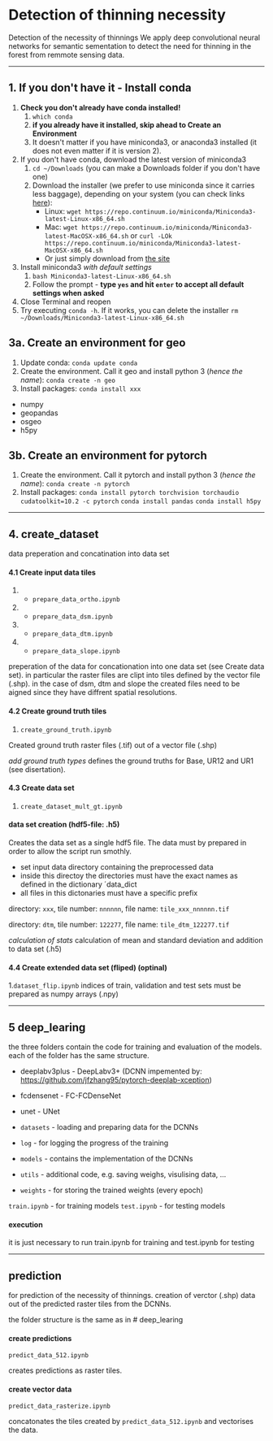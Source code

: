 # Detection of thinning necessity
Detection of the necessity of thinnings
We apply deep convolutional neural networks for semantic sementation to detect the need for thinning in the forest from remmote sensing data.

***

## 1. If you don't have it - Install conda
1. **Check you don't already have conda installed!**
    1. `which conda`
    1. **if you already have it installed, skip ahead to Create an Environment**
    1. It doesn't matter if you have miniconda3, or anaconda3 installed (it does not even matter if it is version 2).
1. If you don't have conda, download the latest version of miniconda3
    1. `cd ~/Downloads` (you can make a Downloads folder if you don't have one)
    1. Download the installer (we prefer to use miniconda since it carries less baggage), depending on your system (you can check links [here](https://conda.io/miniconda.html)):
        * Linux: `wget https://repo.continuum.io/miniconda/Miniconda3-latest-Linux-x86_64.sh`
        * Mac: `wget https://repo.continuum.io/miniconda/Miniconda3-latest-MacOSX-x86_64.sh` or ```curl -LOk https://repo.continuum.io/miniconda/Miniconda3-latest-MacOSX-x86_64.sh```
        * Or just simply download from [the site](https://conda.io/miniconda.html)
1. Install miniconda3 *with default settings*
    1. `bash Miniconda3-latest-Linux-x86_64.sh`
    1. Follow the prompt - **type `yes` and hit `enter` to accept all default
    settings when asked**
1. Close Terminal and reopen
1. Try executing `conda -h`. If it works, you can delete the installer
```rm ~/Downloads/Miniconda3-latest-Linux-x86_64.sh```

## 3a. Create an environment for geo
1. Update conda:
  `conda update conda`
1. Create the environment. Call it geo and install python 3 (*hence the name*):
  ```conda create -n geo```
1. Install packages:
  `conda install xxx`
  * numpy
  * geopandas
  * osgeo
  * h5py

## 3b. Create an environment for pytorch
1. Create the environment. Call it pytorch and install python 3 (*hence the name*):
  ```conda create -n pytorch```
1. Install packages:
  `conda install pytorch torchvision torchaudio cudatoolkit=10.2 -c pytorch`
  `conda install pandas`
  `conda install h5py`

***

## 4. create_dataset
data preperation and concatination into data set

#### 4.1 Create input data tiles
  1. - `prepare_data_ortho.ipynb`
  1. - `prepare_data_dsm.ipynb`
  1. - `prepare_data_dtm.ipynb`
  1. - `prepare_data_slope.ipynb`

preperation of the data for concationation into one data set (see Create data set).
in particular the raster files are clipt into tiles defined by the vector file (.shp).
in the case of dsm, dtm and slope the created files need to be aigned since they
have diffrent spatial resolutions.

#### 4.2 Create ground truth tiles
  1. `create_ground_truth.ipynb`

Created ground truth raster files (.tif) out of a vector file (.shp)

*add ground truth types* defines the ground truths for Base, UR12 and UR1 (see disertation).

#### 4.3 Create data set
  1. `create_dataset_mult_gt.ipynb`

#### data set creation (hdf5-file: .h5)
Creates the data set as a single hdf5 file. The data must by prepared in order
to allow the script run smothly.
  * set input data directory containing the preprocessed data
  * inside this directoy the directories must have the exact names as defined in the dictionary ´data_dict
  * all files in this dictonaries must have a specific prefix

  directory: `xxx`, tile number: `nnnnnn`, file name: `tile_xxx_nnnnnn.tif`

  directory: `dtm`, tile number: `122277`, file name: `tile_dtm_122277.tif`

*calculation of stats* calculation of mean and standard deviation and addition to data set (.h5)


#### 4.4 Create extended data set (fliped) (optinal)
  1.`dataset_flip.ipynb`
indices of train, validation and test sets must be prepared as numpy arrays (.npy)

***

## 5 deep_learing
the three folders contain the code for training and evaluation of the models.
each of the folder has the same structure.

- deeplabv3plus - DeepLabv3+ (DCNN impemented by: https://github.com/jfzhang95/pytorch-deeplab-xception)
- fcdensenet - FC-FCDenseNet
- unet - UNet

- `datasets` - loading and preparing data for the DCNNs
- `log` - for logging the progress of the training
- `models` - contains the implementation of the DCNNs
- `utils` - additional code, e.g. saving weighs, visulising data, ...
- `weights` - for storing the trained weights (every epoch)

`train.ipynb` - for training models
`test.ipynb` - for testing models

#### execution
it is just necessary to run train.ipynb for training and test.ipynb for testing

***

## prediction
for prediction of the necessity of thinnings. creation of verctor (.shp) data
out of the predicted raster tiles from the DCNNs.

the folder structure is the same as in # deep_learing

#### create predictions
`predict_data_512.ipynb`

creates predictions as raster tiles.

#### create vector data
`predict_data_rasterize.ipynb`

concatonates the tiles created by `predict_data_512.ipynb` and vectorises the data.
